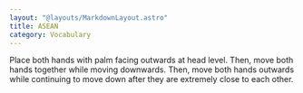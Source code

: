 ```yaml
---
layout: "@layouts/MarkdownLayout.astro"
title: ASEAN
category: Vocabulary
---
```


Place both hands with palm facing outwards at head level.
Then, move both hands together while moving downwards.
Then, move both hands outwards while continuing to move down
after they are extremely close to each other.
